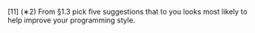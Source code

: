 [11] (∗2) From §1.3 pick five suggestions that to you looks most likely to help improve your programming style.
